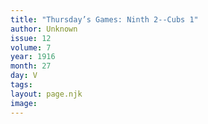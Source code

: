 ```yaml
---
title: "Thursday’s Games: Ninth 2--Cubs 1"
author: Unknown
issue: 12
volume: 7
year: 1916
month: 27
day: V
tags:
layout: page.njk
image:
---
```

